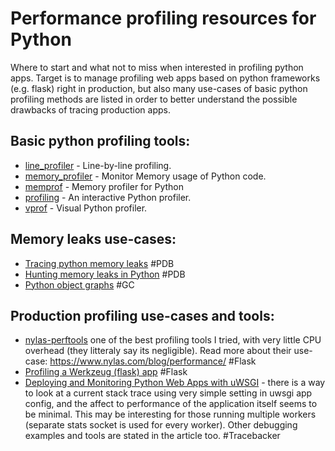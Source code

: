 # Performance profiling resources for Python

Where to start and what not to miss when interested in profiling python apps. Target is to manage profiling web apps based on python frameworks (e.g. flask) right in production, but also many use-cases of basic python profiling methods are listed in order to better understand the possible drawbacks of tracing production apps.

## Basic python profiling tools:

- [line_profiler](https://github.com/rkern/line_profiler) - Line-by-line profiling.
- [memory_profiler](https://github.com/fabianp/memory_profiler) - Monitor Memory usage of Python code.
- [memprof](https://github.com/jmdana/memprof) - Memory profiler for Python
- [profiling](https://github.com/what-studio/profiling) - An interactive Python profiler.
- [vprof](https://github.com/nvdv/vprof) - Visual Python profiler.

## Memory leaks use-cases:
- [Tracing python memory leaks](http://tech.labs.oliverwyman.com/blog/2008/11/14/tracing-python-memory-leaks/) #PDB
- [Hunting memory leaks in Python](http://mg.pov.lt/blog/hunting-python-memleaks.html) #PDB
- [Python object graphs](http://mg.pov.lt/blog/python-object-graphs.html) #GC

## Production profiling use-cases and tools:
- [nylas-perftools](https://github.com/nylas/nylas-perftools "nylas-perftools") one of the best profiling tools I tried, with very little CPU overhead (they litteraly say its negligible). Read more about their use-case: https://www.nylas.com/blog/performance/ #Flask
- [Profiling a Werkzeug (flask) app](http://www.alexandrejoseph.com/blog/2015-12-17-profiling-werkzeug-flask-app.html) #Flask
- [Deploying and Monitoring Python Web Apps with uWSGI](https://www.engagespark.com/blog/deploying-monitoring-python-web-apps-uwsgi/) - there is a way to look at a current stack trace using very simple setting in uwsgi app config, and the affect to performance of the application itself seems to be minimal. This may be interesting for those running multiple workers (separate stats socket is used for every worker). Other debugging examples and tools are stated in the article too. #Tracebacker

